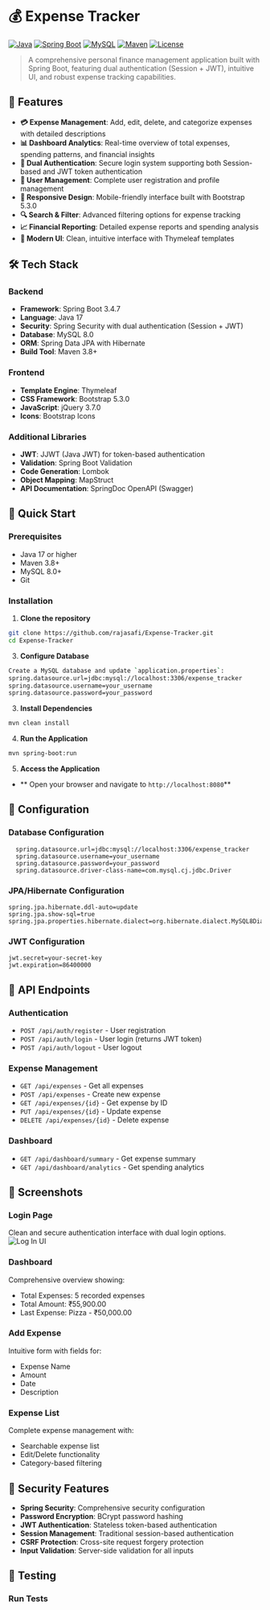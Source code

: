 # 💰 Expense Tracker

[![Java](https://img.shields.io/badge/Java-17-ED8B00?style=for-the-badge&logo=java&logoColor=white)](https://www.oracle.com/java/)
[![Spring Boot](https://img.shields.io/badge/Spring%20Boot-3.4.7-6DB33F?style=for-the-badge&logo=spring-boot&logoColor=white)](https://spring.io/projects/spring-boot)
[![MySQL](https://img.shields.io/badge/MySQL-8.0-4479A1?style=for-the-badge&logo=mysql&logoColor=white)](https://www.mysql.com/)
[![Maven](https://img.shields.io/badge/Maven-3.8+-C71A36?style=for-the-badge&logo=apache-maven&logoColor=white)](https://maven.apache.org/)
[![License](https://img.shields.io/badge/License-MIT-green.svg?style=for-the-badge)](LICENSE)

> A comprehensive personal finance management application built with Spring Boot, featuring dual authentication (Session + JWT), intuitive UI, and robust expense tracking capabilities.

## 🌟 Features

- **💳 Expense Management**: Add, edit, delete, and categorize expenses with detailed descriptions
- **📊 Dashboard Analytics**: Real-time overview of total expenses, spending patterns, and financial insights
- **🔐 Dual Authentication**: Secure login system supporting both Session-based and JWT token authentication
- **👤 User Management**: Complete user registration and profile management
- **📱 Responsive Design**: Mobile-friendly interface built with Bootstrap 5.3.0
- **🔍 Search & Filter**: Advanced filtering options for expense tracking
- **📈 Financial Reporting**: Detailed expense reports and spending analysis
- **🎨 Modern UI**: Clean, intuitive interface with Thymeleaf templates

## 🛠️ Tech Stack

### Backend
- **Framework**: Spring Boot 3.4.7
- **Language**: Java 17
- **Security**: Spring Security with dual authentication (Session + JWT)
- **Database**: MySQL 8.0
- **ORM**: Spring Data JPA with Hibernate
- **Build Tool**: Maven 3.8+

### Frontend
- **Template Engine**: Thymeleaf
- **CSS Framework**: Bootstrap 5.3.0
- **JavaScript**: jQuery 3.7.0
- **Icons**: Bootstrap Icons

### Additional Libraries
- **JWT**: JJWT (Java JWT) for token-based authentication
- **Validation**: Spring Boot Validation
- **Code Generation**: Lombok
- **Object Mapping**: MapStruct
- **API Documentation**: SpringDoc OpenAPI (Swagger)

## 🚀 Quick Start

### Prerequisites
- Java 17 or higher
- Maven 3.8+
- MySQL 8.0+
- Git

### Installation

1. **Clone the repository**
```bash
git clone https://github.com/rajasafi/Expense-Tracker.git
cd Expense-Tracker
```

3. **Configure Database**
```bash
Create a MySQL database and update `application.properties`:
spring.datasource.url=jdbc:mysql://localhost:3306/expense_tracker
spring.datasource.username=your_username
spring.datasource.password=your_password
```

3. **Install Dependencies**
```bash
mvn clean install
```


4. **Run the Application**
```bash
mvn spring-boot:run
```


5. **Access the Application**
- ** Open your browser and navigate to `http://localhost:8080`**



## 🔧 Configuration

### Database Configuration
```git
  spring.datasource.url=jdbc:mysql://localhost:3306/expense_tracker
  spring.datasource.username=your_username
  spring.datasource.password=your_password
  spring.datasource.driver-class-name=com.mysql.cj.jdbc.Driver
```

### JPA/Hibernate Configuration
```git
spring.jpa.hibernate.ddl-auto=update
spring.jpa.show-sql=true
spring.jpa.properties.hibernate.dialect=org.hibernate.dialect.MySQL8Dialect
```

### JWT Configuration
```git
jwt.secret=your-secret-key
jwt.expiration=86400000
```


## 🎯 API Endpoints

### Authentication
- `POST /api/auth/register` - User registration
- `POST /api/auth/login` - User login (returns JWT token)
- `POST /api/auth/logout` - User logout

### Expense Management
- `GET /api/expenses` - Get all expenses
- `POST /api/expenses` - Create new expense
- `GET /api/expenses/{id}` - Get expense by ID
- `PUT /api/expenses/{id}` - Update expense
- `DELETE /api/expenses/{id}` - Delete expense

### Dashboard
- `GET /api/dashboard/summary` - Get expense summary
- `GET /api/dashboard/analytics` - Get spending analytics



## 🎨 Screenshots

### Login Page
Clean and secure authentication interface with dual login options.
![Log In UI](https://i.imghippo.com/files/YwV9056O.png)

### Dashboard
Comprehensive overview showing:
- Total Expenses: 5 recorded expenses
- Total Amount: ₹55,900.00
- Last Expense: Pizza - ₹50,000.00

### Add Expense
Intuitive form with fields for:
- Expense Name
- Amount
- Date
- Description

### Expense List
Complete expense management with:
- Searchable expense list
- Edit/Delete functionality
- Category-based filtering

## 🔐 Security Features

- **Spring Security**: Comprehensive security configuration
- **Password Encryption**: BCrypt password hashing
- **JWT Authentication**: Stateless token-based authentication
- **Session Management**: Traditional session-based authentication
- **CSRF Protection**: Cross-site request forgery protection
- **Input Validation**: Server-side validation for all inputs

## 🧪 Testing

### Run Tests



```git

```

